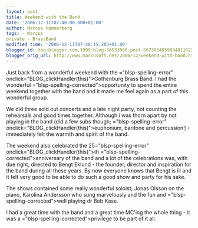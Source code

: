 ```yaml
---
layout: post
title: Weekend with the Band
date: '2006-12-11T07:40:00.000+01:00'
author: Marcus Hammarberg
tags: - Marcus
private - BrassBand
modified_time: '2006-12-11T07:48:15.203+01:00'
blogger_id: tag:blogger.com,1999:blog-36533086.post-5673834059834811622
blogger_orig_url: http://www.marcusoft.net/2006/12/weekend-with-band.html
---
```


Just back
from a wonderful weekend with the <span>="blsp-spelling-error"
onclick="BLOG_clickHandler(this)">Gothenburg</span> Brass Band. I had
the wonderful <span>="blsp-spelling-corrected">opportunity</span> to spend the entire
weekend together with the band and it made me feel again as a part of
this wonderful group.

We did three sold out concerts and a late night party, not counting the
rehearsals and good times together. Although i was thorn apart by not
playing in the band (did a few subs though; <span>="blsp-spelling-error"
onclick="BLOG_clickHandler(this)">euphonium</span>, baritone and <span
id="SPELLING_ERROR_3"
class="blsp-spelling-corrected">percussion</span>!) i immediately felt
the warmth and spirit of the band.

The weekend also celebrated the 25<span>="blsp-spelling-error" onclick="BLOG_clickHandler(this)">th</span>
<span>="blsp-spelling-corrected">anniversary</span> of the band and a lot
of the celebrations was, with due right, directed to Bengt <span
id="SPELLING_ERROR_6" class="blsp-spelling-error"
onclick="BLOG_clickHandler(this)">Eklund</span> - the founder, director
and inspiration for the band during all these years. By now <span
id="SPELLING_ERROR_7" class="blsp-spelling-corrected">everyone</span>
knows that Bengt is ill and it felt very good to be able to do such a
good show and party for his sake.

The shows contained some really wonderful soloist; Jonas <span
id="SPELLING_ERROR_8" class="blsp-spelling-error"
onclick="BLOG_clickHandler(this)">Olsson</span> on the piano, Karolina
<span id="SPELLING_ERROR_9" class="blsp-spelling-error"
onclick="BLOG_clickHandler(this)">Andersson</span> who sung marvelously
and the fun and <span>="blsp-spelling-corrected">well playing</span> <span
id="SPELLING_ERROR_11" class="blsp-spelling-error"
onclick="BLOG_clickHandler(this)">dr</span> Bob <span
id="SPELLING_ERROR_12" class="blsp-spelling-error"
onclick="BLOG_clickHandler(this)">Kase</span>.

I had a great time with the band and a great time <span
id="SPELLING_ERROR_13" class="blsp-spelling-error"
onclick="BLOG_clickHandler(this)">MC'ing</span> the whole thing - it was
a <span>="blsp-spelling-corrected">privilege</span> to be part of it all.
